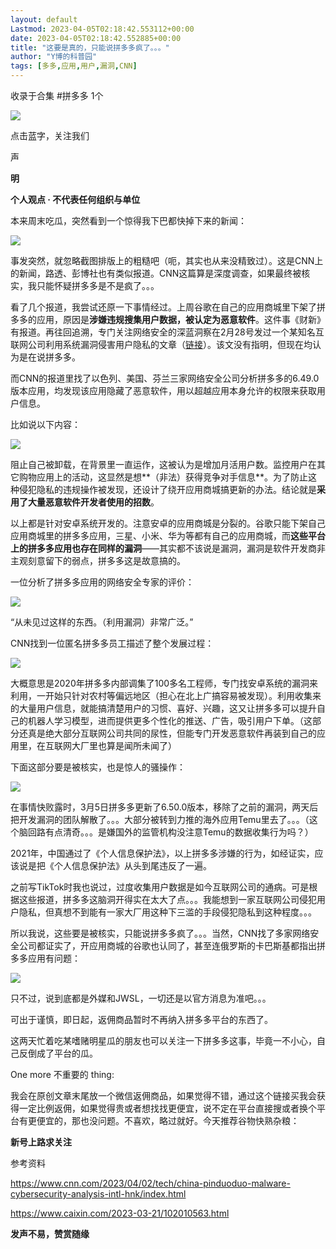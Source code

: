 ```yaml
---
layout: default
Lastmod: 2023-04-05T02:18:42.553112+00:00
date: 2023-04-05T02:18:42.552885+00:00
title: "这要是真的，只能说拼多多疯了。。。"
author: "Y博的科普园"
tags: [多多,应用,用户,漏洞,CNN]
---
```


收录于合集 #拼多多 1个

![](https://images.weserv.nl/?url=https%3A//mmbiz.qpic.cn/mmbiz_gif/vUHSoSk7pO9856bGHCuIcPGPudEkicF3U8IvWh0gibh9y86SMbaAWZjTVt1259SJsmNNjib4oNLTPqUDByiaAcbHHg/640%3Fwx_fmt%3Dgif)

点击蓝字，关注我们

声  

**明**

**个人观点 · 不代表任何组织与单位**

本来周末吃瓜，突然看到一个惊得我下巴都快掉下来的新闻：  

![](https://images.weserv.nl/?url=https%3A//mmbiz.qpic.cn/mmbiz_png/vUHSoSk7pOibtxdAsqGYVusVRO2G0zstm8YCYfbWCu5bOb9ZVucQicgPVhE64QNT9RkPLZxU9BCB1ibfuqja3t8RA/640%3Fwx_fmt%3Dpng)

事发突然，就忽略截图排版上的粗糙吧（呃，其实也从来没精致过）。这是CNN上的新闻，路透、彭博社也有类似报道。CNN这篇算是深度调查，如果最终被核实，我只能怀疑拼多多是不是疯了。。。  

看了几个报道，我尝试还原一下事情经过。上周谷歌在自己的应用商城里下架了拼多多的应用，原因是**涉嫌违规搜集用户数据，被认定为恶意软件**。这件事《财新》有报道。再往回追溯，专门关注网络安全的深蓝洞察在2月28号发过一个某知名互联网公司利用系统漏洞侵害用户隐私的文章（[链接](https://mp.weixin.qq.com/s?__biz=MzkyMjM5MTk3NQ==&mid=2247484287&idx=1&sn=73ebf1ae3aee7bbe1a1e479246fbd7f7&scene=21#wechat_redirect)）。该文没有指明，但现在均认为是在说拼多多。  

而CNN的报道里找了以色列、美国、芬兰三家网络安全公司分析拼多多的6.49.0版本应用，均发现该应用隐藏了恶意软件，用以超越应用本身允许的权限来获取用户信息。  

比如说以下内容：  

![](https://images.weserv.nl/?url=https%3A//mmbiz.qpic.cn/mmbiz_png/vUHSoSk7pOibtxdAsqGYVusVRO2G0zstmpDSfjP6OthCWV97U2BMOUToyk4Q208b1LORSHCYwicoIHY6ibMtscTYg/640%3Fwx_fmt%3Dpng)

阻止自己被卸载，在背景里一直运作，这被认为是增加月活用户数。监控用户在其它购物应用上的活动，这显然是想**（非法）获得竞争对手信息**。为了防止这种侵犯隐私的违规操作被发现，还设计了绕开应用商城搞更新的办法。结论就是**采用了大量恶意软件开发者使用的招数**。  

以上都是针对安卓系统开发的。注意安卓的应用商城是分裂的。谷歌只能下架自己应用商城里的拼多多应用，三星、小米、华为等都有自己的应用商城，而**这些平台上的拼多多应用也存在同样的漏洞**——其实都不该说是漏洞，漏洞是软件开发商非主观刻意留下的弱点，拼多多这是故意搞的。

一位分析了拼多多应用的网络安全专家的评价：  

![](https://images.weserv.nl/?url=https%3A//mmbiz.qpic.cn/mmbiz_png/vUHSoSk7pO99TrGnulptnPn5PHgOjT5DBGxfHGyibBhico5jtIsRjdoJlYbR653oF9FSIHWDbdiahpYXLe2Y9LMaA/640%3Fwx_fmt%3Dpng)

“从未见过这样的东西。（利用漏洞）非常广泛。”  

CNN找到一位匿名拼多多员工描述了整个发展过程：  

![](https://images.weserv.nl/?url=https%3A//mmbiz.qpic.cn/mmbiz_png/vUHSoSk7pO99TrGnulptnPn5PHgOjT5D60lcziaLbOaqDmkbh2tibdynJWL3ibBibp8r80OPTue74wcjB3Gg2uJ8rQ/640%3Fwx_fmt%3Dpng)

大概意思是2020年拼多多内部调集了100多名工程师，专门找安卓系统的漏洞来利用，一开始只针对农村等偏远地区（担心在北上广搞容易被发现）。利用收集来的大量用户信息，就能搞清楚用户的习惯、喜好、兴趣，这又让拼多多可以提升自己的机器人学习模型，进而提供更多个性化的推送、广告，吸引用户下单。（这部分还真是绝大部分互联网公司共同的尿性，但能专门开发恶意软件再装到自己的应用里，在互联网大厂里也算是闻所未闻了）  

下面这部分要是被核实，也是惊人的骚操作：  

![](https://images.weserv.nl/?url=https%3A//mmbiz.qpic.cn/mmbiz_png/vUHSoSk7pO99TrGnulptnPn5PHgOjT5Diczb6JoSGBd0QMXoD7ffThSvLVZiayxqngp1iccZlUY2uGppldLFriaKdA/640%3Fwx_fmt%3Dpng)

在事情快败露时，3月5日拼多多更新了6.50.0版本，移除了之前的漏洞，两天后把开发漏洞的团队解散了。。。大部分被转到力推的海外应用Temu里去了。。。（这个脑回路有点清奇。。。是嫌国外的监管机构没注意Temu的数据收集行为吗？）  

2021年，中国通过了《个人信息保护法》，以上拼多多涉嫌的行为，如经证实，应该说是把《个人信息保护法》从头到尾违反了一遍。  

之前写TikTok时我也说过，过度收集用户数据是如今互联网公司的通病。可是根据这些报道，拼多多这脑洞开得实在太大了点。。。我能想到一家互联网公司侵犯用户隐私，但真想不到能有一家大厂用这种下三滥的手段侵犯隐私到这种程度。。。

所以我说，这些要是被核实，只能说拼多多疯了。。。当然，CNN找了多家网络安全公司都证实了，开应用商城的谷歌也认同了，甚至连俄罗斯的卡巴斯基都指出拼多多应用有问题：

![](https://images.weserv.nl/?url=https%3A//mmbiz.qpic.cn/mmbiz_png/vUHSoSk7pO99TrGnulptnPn5PHgOjT5DAib7AaGsYiboXWic6lapaWtcP2GvAzIP08S5mKCWRrcGKyD6eFxDcodiaA/640%3Fwx_fmt%3Dpng)

只不过，说到底都是外媒和JWSL，一切还是以官方消息为准吧。。。  

可出于谨慎，即日起，返佣商品暂时不再纳入拼多多平台的东西了。  

这两天忙着吃某嗜赌明星瓜的朋友也可以关注一下拼多多这事，毕竟一不小心，自己反倒成了平台的瓜。  

One more 不重要的 thing:

我会在原创文章末尾放一个微信返佣商品，如果觉得不错，通过这个链接买我会获得一定比例返佣，如果觉得贵或者想找找更便宜，说不定在平台直接搜或者换个平台有更便宜的，那也没问题。不喜欢，略过就好。今天推荐谷物快熟杂粮：

**新号上路求关注**

  

参考资料

https://www.cnn.com/2023/04/02/tech/china-pinduoduo-malware-cybersecurity-analysis-intl-hnk/index.html

https://www.caixin.com/2023-03-21/102010563.html

**发声不易，赞赏随缘**

